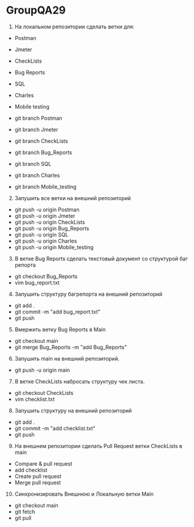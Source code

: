 # GroupQA29
1. На локальном репозитории сделать ветки для:
- Postman
- Jmeter
- CheckLists
- Bug Reports
- SQL
- Charles
- Mobile testing

- git branch Postman
- git branch Jmeter
- git branch CheckLists
- git branch Bug_Reports
- git branch SQL
- git branch Charles
- git branch Mobile_testing

2. Запушить все ветки на внешний репозиторий

- git push -u origin Postman
- git push -u origin Jmeter
- git push -u origin CheckLists
- git push -u origin Bug_Reports
- git push -u origin SQL
- git push -u origin Charles
- git push -u origin Mobile_testing

3. В ветке Bug Reports сделать текстовый документ со структурой баг репорта

- git checkout Bug_Reports
- vim bug_report.txt

4. Запушить структуру багрепорта на внешний репозиторий

- git add .
- git commit -m "add bug_report.txt"
- git push

5. Вмержить ветку Bug Reports в Main

- git checkout main
- git merge Bug_Reports -m "add Bug_Reports"

6. Запушить main на внешний репозиторий.

- git push -u origin main

7. В ветке CheckLists набросать структуру чек листа.

- git checkout CheckLists
- vim checklist.txt

8. Запушить структуру на внешний репозиторий

- git add .
- git commit -m "add checklist.txt"
- git push

9. На внешнем репозитории сделать Pull Request ветки CheckLists в main

- Compare & pull request
- add checklist
- Create pull request
- Merge pull request

10. Синхронизировать Внешнюю и Локальную ветки Main

- git checkout main
- git fetch
- git pull
